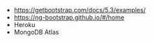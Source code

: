 - https://getbootstrap.com/docs/5.3/examples/
- https://ng-bootstrap.github.io/#/home
- Heroku
- MongoDB Atlas
